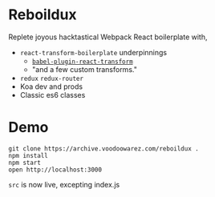 # Reboildux

Replete joyous hacktastical Webpack React boilerplate with,

* `react-transform-boilerplate` underpinnings
  * [`babel-plugin-react-transform`](https://github.com/gaearon/babel-plugin-react-transform)
  * "and a few custom transforms."
* `redux` `redux-router`
* Koa dev and prods
* Classic es6 classes

# Demo

```
git clone https://archive.voodoowarez.com/reboildux .
npm install
npm start
open http://localhost:3000
```

`src` is now live, excepting index.js
